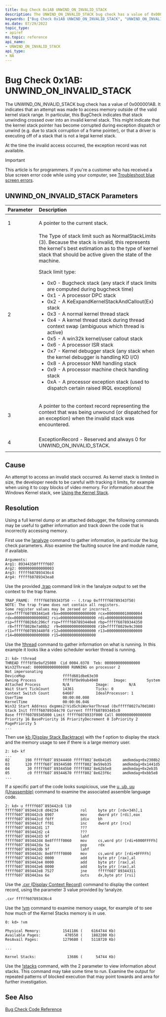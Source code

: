 ```yaml
---
title: Bug Check 0x1AB UNWIND_ON_INVALID_STACK
description: The UNWIND_ON_INVALID_STACK bug check has a value of 0x000001AB. It indicates that a memory access outside of the valid stack range occurred during a memory unwind operation.
keywords: ["Bug Check 0x1AB UNWIND_ON_INVALID_STACK", "UNWIND_ON_INVALID_STACK"]
ms.date: 07/29/2022
topic_type:
- apiref
ms.topic: reference
api_name:
- UNWIND_ON_INVALID_STACK
api_type:
- NA
---
```


# Bug Check 0x1AB: UNWIND\_ON\_INVALID\_STACK

The UNWIND\_ON\_INVALID\_STACK bug check has a value of 0x000001AB. It indicates that an attempt was made to access memory outside of the valid kernel stack range. In particular, this BugCheck indicates that stack unwinding crossed over into an invalid kernel stack.  This might indicate that the kernel stack pointer has become
corrupted during exception dispatch or unwind (e.g. due to stack corruption of a frame pointer), or that a driver is executing off of a stack that is not a legal kernel stack.

At the time the invalid access occurred, the exception record was not available. 

> [!IMPORTANT]
> This article is for programmers. If you're a customer who has received a blue screen error code while using your computer, see [Troubleshoot blue screen errors](https://www.windows.com/stopcode).


## UNWIND\_ON\_INVALID\_STACK Parameters

<table>
<colgroup>
<col width="20%" />
<col width="80%" />
</colgroup>
<thead>
<tr class="header">
<th align="left">Parameter</th>
<th align="left">Description</th>
</tr>
</thead>
<tbody>
<tr class="odd">
<td align="left"><p>1</p></td>
<td align="left"><p>A pointer to the current stack.</p></td>
</tr>
<tr class="even">
<td align="left"><p>2</p></td>
<td align="left">The Type of stack limit such as NormalStackLimits (3).  Because the
        stack is invalid, this represents the kernel's best estimation as to
        the type of kernel stack that should be active given the state of the
        machine. <p>Stack limit type:</p><ul>
<li>0x0 - Bugcheck stack (any stack if stack limits are computed during bugcheck time)</li>
<li>0x1 - A processor DPC stack</li>
<li>0x2 - A KeExpandKernelStackAndCallout(Ex) stack</li>
<li>0x3 - A normal kernel thread stack</li>
<li>0x4 - A kernel thread stack during thread context swap (ambiguous which thread is active)</li>
<li>0x5 - A win32k kernel/user callout stack</li>
<li>0x6 - A processor ISR stack</li>
<li>0x7 - Kernel debugger stack (any stack when the kernel debugger is handling KD I/O)</li>
<li>0x8 - A processor NMI handling stack</li>
<li>0x9 - A processor machine check handling stack</li>
<li>0xA - A processor exception stack (used to dispatch certain raised IRQL exceptions)</li>
</ul></p></td>
</tr>
<tr class="odd">
<td align="left"><p>3</p></td>
<td align="left"><p>A pointer to the context record representing the context that was
        being unwound (or dispatched for an exception) when the invalid stack
        was encountered.</p></td>
</tr>
<tr class="even">
<td align="left"><p>4</p></td>
<td align="left">ExceptionRecord - Reserved and always 0 for UNWIND_ON_INVALID_STACK.</td>
</tr>
</tbody>
</table>

## Cause

An attempt to access an invalid stack occurred. As kernel stack is limited in size, the developer needs to be careful with tracking it limits, for example when using it to copy blocks of video memory.  For information about the Windows Kernel stack, see [Using the Kernel Stack](../kernel/using-the-kernel-stack.md).

## Resolution

Using a full kernel dump or an attached debugger, the following commands may be useful to gather information and track down the code that is incorrectly accessing memory.

First use the [!analyze](-analyze.md) command to gather information, in particular the bug check parameters. Also examine the faulting source line and module name, if available.

```dbgcmd
Arguments:
Arg1: 89344350fffff607
Arg2: 0000000000000003
Arg3: fffff607893436c4
Arg4: fffff60789343ea8
```

Use the provided [.trap](-trap.md) command link in the !analyze output to set the context to the trap frame.

```dbgcmd
TRAP_FRAME:  fffff60789343f50 -- (.trap 0xfffff60789343f50)
NOTE: The trap frame does not contain all registers.
Some register values may be zeroed or incorrect.
rax=fffff607893441e8 rbx=0000000000000000 rcx=0000000010000004
rdx=0000000000000002 rsi=0000000000000000 rdi=0000000000000000
rip=fffff8026dc296cf rsp=fffff607893440e8 rbp=fffff60789344350
 r8=fffff8028e7a08b2  r9=0000000000000008 r10=fffff8029e9c3980
r11=fffff607893440f8 r12=0000000000000000 r13=0000000000000000
r14=0000000000000000 r15=0000000000000000
```

Use the [!thread](-thread.md) command to gather information on what is running. In this example it looks like a video scheduler worker thread is running. 

```dbgcmd
2: kd> !thread
THREAD ffff8f8e9af25080  Cid 0004.0378  Teb: 0000000000000000 Win32Thread: 0000000000000000 RUNNING on processor 2
Not impersonating
DeviceMap                 ffffd601dbe63e30
Owning Process            ffff8f8e99ab4040       Image:         System
Attached Process          N/A            Image:         N/A
Wait Start TickCount      14361          Ticks: 0
Context Switch Count      64607          IdealProcessor: 1             
UserTime                  00:00:00.000
KernelTime                00:00:06.046
Win32 Start Address dxgmms2!VidSchiWorkerThread (0xfffff8027a70d100)
Stack Init fffff60789344c70 Current fffff607893445c0
Base fffff60789345000 Limit fffff6078933f000 Call 0000000000000000
Priority 16 BasePriority 16 PriorityDecrement 0 IoPriority 2 PagePriority 5
...
```

Then use [kb (Display Stack Backtrace)](k--kb--kc--kd--kp--kp--kv--display-stack-backtrace-.md) with the f option to display the stack and the memory usage to see if there is a large memory user. 

```dbgcmd
2: kd> kf
...
02       198 fffff607`89344460 fffff802`8e6b41d5     amdkmdag+0x2308b2
03       120 fffff607`89344580 fffff802`8e59eb35     amdkmdag+0x1441d5
04        30 fffff607`893445b0 fffff802`8e62b5e8     amdkmdag+0x2eb35
05        c0 fffff607`89344670 fffff802`8e623f6c     amdkmdag+0xbb5e8
...
```

If a specific part of the code looks suspicious, use the [u, ub, uu (Unassemble)](u--unassemble-.md) command to examine the associated assemble language code.

```dbgcmd
2: kd> u fffff607`893442c8 l10
fffff607`893442c8 d04234          rol     byte ptr [rdx+34h],1
fffff607`893442cb 8907            mov     dword ptr [rdi],eax
fffff607`893442cd f6ff            idiv    bh
fffff607`893442cf ff01            inc     dword ptr [rcx]
fffff607`893442d1 17              ???
fffff607`893442d2 c4              ???
fffff607`893442d3 9f              lahf
fffff607`893442d4 8e8fffff0060    mov     cs,word ptr [rdi+6000FFFFh]
fffff607`893442da 5a              pop     rdx
fffff607`893442db 9f              lahf
fffff607`893442dc 8e8fffff0000    mov     cs,word ptr [rdi+0FFFFh]
fffff607`893442e2 0000            add     byte ptr [rax],al
fffff607`893442e4 0000            add     byte ptr [rax],al
fffff607`893442e6 0000            add     byte ptr [rax],al
fffff607`893442e8 7527            jne     fffff607`89344311
fffff607`893442ea 6e              outs    dx,byte ptr [rsi]
```

Use the [.cxr (Display Context Record)](-cxr.md) command to display the context record, using the parameter 3 value provided by !analyze.

```dbgcmd
.cxr fffff607893436c4

```


Use the [!vm](-vm.md) command to examine memory usage, for example of to see how much of the Kernel Stacks memory is in use.

```dbgcmd
0: kd> !vm

Physical Memory:          1541186 (    6164744 Kb)
Available Pages:           470550 (    1882200 Kb)
ResAvail Pages:           1279680 (    5118720 Kb)

...

Kernel Stacks:              13686 (      54744 Kb)
```

Use the [!stacks](-stacks.md) command, with the 2 parameter to view  information about stacks. This command may take some time to run. Examine the output for repeated patterns of blocked execution that may point towards and area for further investigation.

## See Also

[Bug Check Code Reference](bug-check-code-reference2.md)

